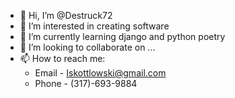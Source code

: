 - 👋 Hi, I’m @Destruck72
- 👀 I’m interested in creating software
- 🌱 I’m currently learning django and python poetry
- 💞️ I’m looking to collaborate on ...
- 📫 How to reach me:
    - Email - Iskottlowski@gmail.com
    - Phone - (317)-693-9884

<!---
Destruck72/Destruck72 is a ✨ special ✨ repository because its `README.md` (this file) appears on your GitHub profile.
You can click the Preview link to take a look at your changes.
--->
